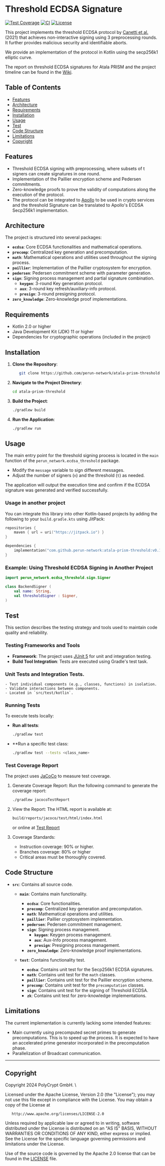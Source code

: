 # Threshold ECDSA Signature

[![Test Coverage](https://github.com/perun-network/atala-prism-threshold/blob/gh-pages/badges/jacoco.svg?raw=true)](https://perun-network.github.io/atala-prism-threshold/)
[![CI](https://github.com/perun-network/atala-prism-threshold/actions/workflows/ci_cd.yml/badge.svg)](https://github.com/perun-network/atala-prism-threshold/actions/workflows/ci_cd.yml)
[![License](https://img.shields.io/badge/License-Apache_2.0-blue.svg)](https://opensource.org/licenses/Apache-2.0)

This project implements the threshold ECDSA protocol by [Canetti et al.](https://eprint.iacr.org/2021/060) (2021) that achieves non-interactive signing using 3 preprocessing rounds. 
It further provides malicious security and identifiable aborts.

We provide an implementation of the protocol in Kotlin using the secp256k1 elliptic curve.

The report on threshold ECDSA signatures for Atala PRISM and the project timeline can be found in the [Wiki](https://github.com/perun-network/atala-prism-threshold/wiki/Threshold-ECDSA-Signatures-for-Atala-PRISM-Report).

## Table of Contents

- [Features](#features)
- [Architecture](#architecture)
- [Requirements](#requirements)
- [Installation](#installation)
- [Usage](#usage)
- [Test](#test)
- [Code Structure](#code-structure)
- [Limitations](#limitations)
- [Copyright](#copyright)

## Features

- Threshold ECDSA signing with preprocessing, where subsets of t signers can create signatures in one round.
- Implementation of the Paillier encryption scheme and Pedersen commitments.
- Zero-knowledge proofs to prove the validity of computations along the execution of the protocol.
- The protocol can be integrated to [Apollo](https://github.com/hyperledger/identus-apollo) to be used in crypto services and the threshold Signature can be translated to Apollo's ECDSA Secp256k1 implementation.

## Architecture

The project is structured into several packages:

- **`ecdsa`**: Core ECDSA functionalities and mathematical operations.
- **`precomp`**: Centralized key generation and precomputation.
- **`math`**: Mathematical operations and utilities used throughout the signing process.
- **`paillier`**: Implementation of the Paillier cryptosystem for encryption.
- **`pedersen`**: Pedersen commitment scheme with parameter generation.
- **`sign`**: Signing process management and partial signature combination.
  - **`keygen`**: 3-round Key generation protocol.
  - **`aux`**: 3-round key refresh/auxiliary-info protocol.
  - **`presign`**: 3-round presigning protocol.
- **`zero_knowledge`**: Zero-knowledge proof implementations.

## Requirements

- Kotlin 2.0 or higher
- Java Development Kit (JDK) 11 or higher
- Dependencies for cryptographic operations (included in the project)

## Installation

1. **Clone the Repository**:
    ```bash
       git clone https://github.com/perun-network/atala-prism-threshold.git
    ```

2. **Navigate to the Project Directory**:
    ```bash
    cd atala-prism-threshold
    ```

3. **Build the Project**:
    ```bash
    ./gradlew build
    ```

4. **Run the Application**:
    ```bash
    ./gradlew run
    ```

## Usage
The main entry point for the threshold signing process is located in the `main` function of the `perun_network.ecdsa_threshold` package.

- Modify the `message` variable to sign different messages.
- Adjust the number of signers (`n`) and the threshold (`t`) as needed.

The application will output the execution time and confirm if the ECDSA signature was generated and verified successfully.

### Usage in another project

You can integrate this library into other Kotlin-based projects by adding the following to your `build.gradle.kts` using JitPack:

```kotlin
repositories {
    maven { url = uri("https://jitpack.io") }
}

dependencies {
    implementation("com.github.perun-network:atala-prism-threshold:v0.1.1")
}
```

### Example: Using Threshold ECDSA Signing in Another Project

```kotlin
import perun_network.ecdsa_threshold.sign.Signer

class BackendSigner (
    val name: String,
    val thresholdSigner : Signer,
)
```


## Test
This section describes the testing strategy and tools used to maintain code quality and reliability.

### Testing Frameworks and Tools
- **Framework**: The project uses [JUnit 5](https://junit.org/junit5/) for unit and integration testing.
- **Build Tool Integration**: Tests are executed using Gradle's test task.

### Unit Tests and Integration Tests.
    - Test individual components (e.g., classes, functions) in isolation.
    - Validate interactions between components.
    - Located in `src/test/kotlin`.

### Running Tests
To execute tests locally:

- **Run all tests**:
    ```bash
    ./gradlew test
    ```
- **Run a specific test class:
    ```bash
    ./gradlew test --tests <class_name>
    ```
### Test Coverage Report
The project uses [JaCoCo](https://www.eclemma.org/jacoco/) to measure test coverage.

1. Generate Coverage Report: Run the following command to generate the coverage report:
    ```bash
    ./gradlew jacocoTestReport
    ```
2. View the Report: The HTML report is available at:
    ```bash
    build/reports/jacoco/test/html/index.html
    ```
   or online at 
[Test Report](https://perun-network.github.io/ecdsa-threshold/)

3. Coverage Standards:
   - Instruction coverage: 90% or higher.
   - Branches coverage: 80% or higher
   - Critical areas must be thoroughly covered.

## Code Structure
- **`src`**: Contains all source code.
  - **`main`**: Contains main functionality.
    - **`ecdsa`**: Core functionalities.
    - **`precomp`**: Centralized key generation and precomputation.
    - **`math`**: Mathematical operations and utilities.
    - **`paillier`**: Paillier cryptosystem implementation.
    - **`pedersen`**: Pedersen commitment management.
    - **`sign`**: Signing process management.
      - **`keygen`**: Keygen process management.
      - **`aux`**: Aux-Info process management.
      - **`presign`**: Presigning process management. 
    - **`zero_knowledge`**: Zero-knowledge proof implementations.
    
  - **`test`**: Contains functionality test.
    - **`ecdsa`**: Contains unit test for the Secp256k1 ECDSA signatures. 
    - **`math`**: Contains unit test for the `math` classes.
    - **`paillier`**: Contains unit test for the Paillier encryption scheme.
    - **`precomp`**: Contains unit test for the `precomputation` classes.
    - **`sign`**: Contains unit test for the signing of Threshold ECDSA.
    - **`zk`**: Contains unit test for zero-knowledge implementations.

## Limitations
The current implementation is currently lacking some intended features:

- Main currently using precomputed secret primes to generate precomputations. This is to speed up the process. It is expected to have an accelerated prime generator incorporated in the precomputation phase. 
- Parallelization of Broadcast communication.

---
## Copyright
Copyright 2024 PolyCrypt GmbH. \

Licensed under the Apache License, Version 2.0 (the "License");
you may not use this file except in compliance with the License.
You may obtain a copy of the License at

       http://www.apache.org/licenses/LICENSE-2.0

Unless required by applicable law or agreed to in writing, software
distributed under the License is distributed on an "AS IS" BASIS,
WITHOUT WARRANTIES OR CONDITIONS OF ANY KIND, either express or implied.
See the License for the specific language governing permissions and
limitations under the License.

Use of the source code is governed by the Apache 2.0 license that can be found in the [LICENSE](LICENSE) file.
